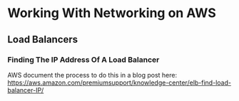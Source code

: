 # Working With Networking on AWS

## Load Balancers

### Finding The IP Address Of A Load Balancer

AWS document the process to do this in a blog post here: <https://aws.amazon.com/premiumsupport/knowledge-center/elb-find-load-balancer-IP/>
